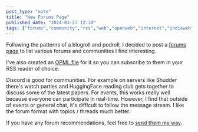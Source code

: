 ```yaml
---
post_type: "note" 
title: "New Forums Page"
published_date: "2024-03-23 12:38"
tags: ["forums","community","rss","web","openweb","internet","indieweb"]
---
```


Following the patterns of a blogroll and podroll, I decided to post a [forums page](/feed/forums) to list various forums and communities I find interesting.

I've also created an [OPML file](/feed/forums/index.opml) for it so you can subscribe to them in your RSS reader of choice. 

Discord is good for communities. For example on servers like Shudder there's watch parties and HuggingFace reading club gets together to discuss some of the latest papers. For events, this works really well because everyone can participate in real-time. However, I find that outside of events or general chat, it's difficult to follow the message stream. I like the forum format with topics / threads much better. 

If you have any forum recommendations, feel free to [send them my way](/contact). 
